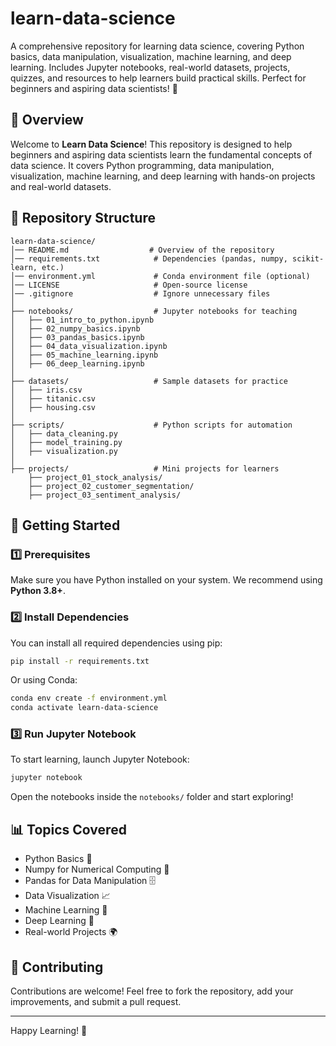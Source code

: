 # learn-data-science
A comprehensive repository for learning data science, covering Python basics, data manipulation, visualization, machine learning, and deep learning. Includes Jupyter notebooks, real-world datasets, projects, quizzes, and resources to help learners build practical skills. Perfect for beginners and aspiring data scientists! 🚀

## 📌 Overview
Welcome to **Learn Data Science**! This repository is designed to help beginners and aspiring data scientists learn the fundamental concepts of data science. It covers Python programming, data manipulation, visualization, machine learning, and deep learning with hands-on projects and real-world datasets.

## 📂 Repository Structure
```
learn-data-science/
│── README.md                  # Overview of the repository
│── requirements.txt            # Dependencies (pandas, numpy, scikit-learn, etc.)
│── environment.yml             # Conda environment file (optional)
│── LICENSE                     # Open-source license
│── .gitignore                  # Ignore unnecessary files
│
├── notebooks/                  # Jupyter notebooks for teaching
│   ├── 01_intro_to_python.ipynb
│   ├── 02_numpy_basics.ipynb
│   ├── 03_pandas_basics.ipynb
│   ├── 04_data_visualization.ipynb
│   ├── 05_machine_learning.ipynb
│   ├── 06_deep_learning.ipynb
│
├── datasets/                   # Sample datasets for practice
│   ├── iris.csv
│   ├── titanic.csv
│   ├── housing.csv
│
├── scripts/                    # Python scripts for automation
│   ├── data_cleaning.py
│   ├── model_training.py
│   ├── visualization.py
│
├── projects/                   # Mini projects for learners
    ├── project_01_stock_analysis/
    ├── project_02_customer_segmentation/
    ├── project_03_sentiment_analysis/

```

## 🚀 Getting Started

### 1️⃣ Prerequisites
Make sure you have Python installed on your system. We recommend using **Python 3.8+**.

### 2️⃣ Install Dependencies
You can install all required dependencies using pip:
```sh
pip install -r requirements.txt
```
Or using Conda:
```sh
conda env create -f environment.yml
conda activate learn-data-science
```

### 3️⃣ Run Jupyter Notebook
To start learning, launch Jupyter Notebook:
```sh
jupyter notebook
```
Open the notebooks inside the `notebooks/` folder and start exploring!

## 📊 Topics Covered
- Python Basics 🐍
- Numpy for Numerical Computing 🔢
- Pandas for Data Manipulation 🗄️
- Data Visualization 📈
- Machine Learning 🤖
- Deep Learning 🧠
- Real-world Projects 🌍

## 🌟 Contributing
Contributions are welcome! Feel free to fork the repository, add your improvements, and submit a pull request.


---
Happy Learning! 🚀


